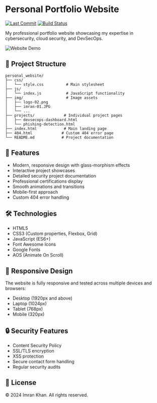 # Personal Portfolio Website

[![Last Commit](https://img.shields.io/github/last-commit/ImranK1130/personal_website)](https://github.com/ImranK1130/personal_website)
[![Build Status](https://img.shields.io/badge/build-passing-brightgreen)](https://github.com/ImranK1130/personal_website)

My professional portfolio website showcasing my expertise in cybersecurity, cloud security, and DevSecOps.

![Website Demo](assets/demo.gif)

## 📁 Project Structure

```
personal_website/
├── css/
│   └── style.css          # Main stylesheet
├── js/
│   └── index.js           # JavaScript functionality
├── img/                   # Image assets
│   ├── logo-02.png
│   ├── imran-01.JPG
│   └── ...
├── projects/             # Individual project pages
│   ├── devsecops-dashboard.html
│   └── phishing-detection.html
├── index.html            # Main landing page
├── 404.html             # Custom 404 error page
└── README.md            # Project documentation
```

## 🚀 Features

- Modern, responsive design with glass-morphism effects
- Interactive project showcases
- Detailed security project documentation
- Professional certifications display
- Smooth animations and transitions
- Mobile-first approach
- Custom 404 error handling

## 🛠 Technologies

- HTML5
- CSS3 (Custom properties, Flexbox, Grid)
- JavaScript (ES6+)
- Font Awesome Icons
- Google Fonts
- AOS (Animate On Scroll)

## 📱 Responsive Design

The website is fully responsive and tested across multiple devices and browsers:
- Desktop (1920px and above)
- Laptop (1024px)
- Tablet (768px)
- Mobile (320px)

## 🔒 Security Features

- Content Security Policy
- SSL/TLS encryption
- XSS protection
- Secure contact form handling
- Regular security audits

## 📝 License

© 2024 Imran Khan. All rights reserved.
